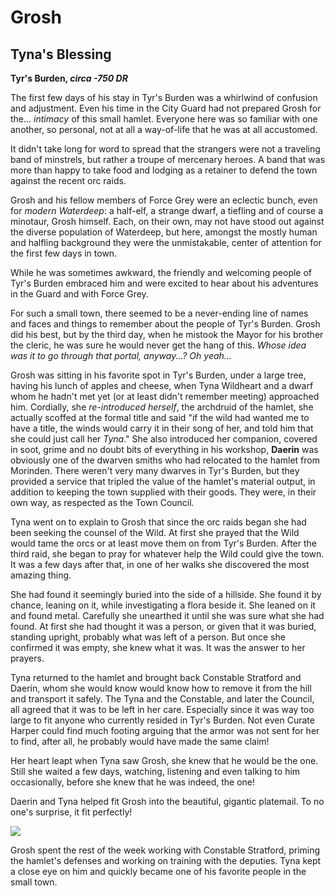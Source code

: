 # Grosh

## Tyna's Blessing
**Tyr's Burden, *circa -750 DR***

The first few days of his stay in Tyr's Burden was a whirlwind of confusion and adjustment. Even his time in the City Guard had not prepared Grosh for the... *intimacy* of this small hamlet. Everyone here was so familiar with one another, so personal, not at all a way-of-life that he was at all accustomed.

It didn't take long for word to spread that the strangers were not a traveling band of minstrels, but rather a troupe of mercenary heroes. A band that was more than happy to take food and lodging as a retainer to defend the town against the recent orc raids.

Grosh and his fellow members of Force Grey were an eclectic bunch, even for *modern Waterdeep*: a half-elf, a strange dwarf, a tiefling and of course a minotaur, Grosh himself. Each, on their own, may not have stood out against the diverse population of Waterdeep, but here, amongst the mostly human and halfling background they were the unmistakable, center of attention for the first few days in town. 

While he was sometimes awkward, the friendly and welcoming people of Tyr's Burden embraced him and were excited to hear about his adventures in the Guard and with Force Grey. 

For such a small town, there seemed to be a never-ending line of names and faces and things to remember about the people of Tyr's Burden. Grosh did his best, but by the third day, when he mistook the Mayor for his brother the cleric, he was sure he would never get the hang of this. *Whose idea was it to go through that portal, anyway...? Oh yeah...*

Grosh was sitting in his favorite spot in Tyr's Burden, under a large tree, having his lunch of apples and cheese, when Tyna Wildheart and a dwarf whom he hadn't met yet (or at least didn't remember meeting) approached him. Cordially, she *re-introduced herself*, the archdruid of the hamlet, she actually scoffed at the formal title and said "if the wild had wanted me to have a title, the winds would carry it in their song of her, and told him that she could just call her *Tyna*." She also introduced her companion, covered in soot, grime and no doubt bits of everything in his workshop, **Daerin** was obviously one of the dwarven smiths who had relocated to the hamlet from Morinden. There weren't very many dwarves in Tyr's Burden, but they provided a service that tripled the value of the hamlet's material output, in addition to keeping the town supplied with their goods. They were, in their own way, as respected as the Town Council.

Tyna went on to explain to Grosh that since the orc raids began she had been seeking the counsel of the Wild. At first she prayed that the Wild would tame the orcs or at least move them on from Tyr's Burden. After the third raid, she began to pray for whatever help the Wild could give the town. It was a few days after that, in one of her walks she discovered the most amazing thing. 


She had found it seemingly buried into the side of a hillside. She found it by chance, leaning on it, while investigating a flora beside it. She leaned on it and found metal. Carefully she unearthed it until she was sure what she had found. At first she had thought it was a person, or given that it was buried, standing upright, probably what was left of a person. But once she confirmed it was empty, she knew what it was. It was the answer to her prayers.

Tyna returned to the hamlet and brought back Constable Stratford and Daerin, whom she would know would know how to remove it from the hill and transport it safely. The Tyna and the Constable, and later the Council, all agreed that it was to be left in her care. Especially since it was way too large to fit anyone who currently resided in Tyr's Burden. Not even Curate Harper could find much footing arguing that the armor was not sent for her to find, after all, he probably would have made the same claim!

Her heart leapt when Tyna saw Grosh, she knew that he would be the one. Still she waited a few days, watching, listening and even talking to him occasionally, before she knew that he was indeed, the one!

Daerin and Tyna helped fit Grosh into the beautiful, gigantic platemail. To no one's surprise, it fit perfectly! 

![](https://i.imgur.com/CQFmoO0.jpg)

Grosh spent the rest of the week working with Constable Stratford, priming the hamlet's defenses and working on training with the deputies. Tyna kept a close eye on him and quickly became one of his favorite people in the small town.
